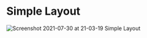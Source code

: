 # Simple Layout 

![Screenshot 2021-07-30 at 21-03-19 Simple Layout](https://user-images.githubusercontent.com/19623279/127681143-9e4ba9f9-ecb6-4ac5-b19e-0dfdb2c8f93d.png)
